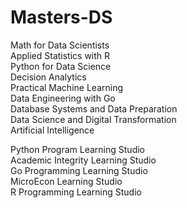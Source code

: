 # Masters-DS

Math for Data Scientists       
Applied Statistics with R            
Python for Data Science          
Decision Analytics          
Practical Machine Learning                
Data Engineering with Go                
Database Systems and Data Preparation	           
Data Science and Digital Transformation     
Artificial Intelligence


Python Program Learning Studio             
Academic Integrity Learning Studio               
Go Programming Learning Studio                
MicroEcon Learning Studio                
R Programming Learning Studio              
